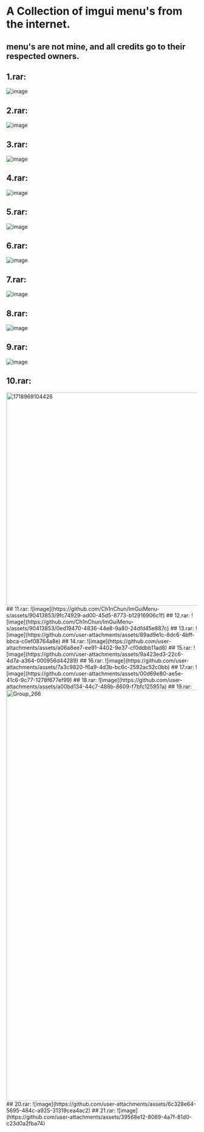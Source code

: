 # A Collection of imgui menu's from the internet. 
## menu's are not mine, and all credits go to their respected owners.

## 1.rar: 
![image](https://github.com/Ch1nChun/ImGuiMenu-s/assets/90413853/7129a5e9-4099-4209-af36-f7430b96510b)
## 2.rar: 
![image](https://github.com/Ch1nChun/ImGuiMenu-s/assets/90413853/156346de-1de5-4604-a875-d5e55316c78f)
## 3.rar:
![image](https://github.com/Ch1nChun/ImGuiMenu-s/assets/90413853/29b4e79d-9081-4e5d-b366-5ed3c146fb44)
## 4.rar:
![image](https://github.com/Ch1nChun/ImGuiMenu-s/assets/90413853/0e897697-147e-411c-9de6-ead134ca9e47)
## 5.rar:
![image](https://github.com/Ch1nChun/ImGuiMenu-s/assets/90413853/5ee093ad-df69-4657-802f-d74b788cd511)
## 6.rar:
![image](https://github.com/Ch1nChun/ImGuiMenu-s/assets/90413853/231d08e9-cb50-4c58-bf47-3590d1219c1f)
## 7.rar:
![image](https://github.com/Ch1nChun/ImGuiMenu-s/assets/90413853/ad1e8ef2-c8ad-496c-95c8-dee6cbb373cc)
## 8.rar:
![image](https://github.com/Ch1nChun/ImGuiMenu-s/assets/90413853/8ea7a667-e6b2-421c-9c5f-6273606f9fa7)
## 9.rar:
![image](https://github.com/Ch1nChun/ImGuiMenu-s/assets/90413853/ee3813ae-51ec-485b-aa0e-4e1d11f90590)
## 10.rar:
<img width="712" height="560" alt="1718969104426" src="https://github.com/user-attachments/assets/d03a5cc4-7097-4e5e-b38f-3a8563f639db" />
## 11.rar:
![image](https://github.com/Ch1nChun/ImGuiMenu-s/assets/90413853/9fc74929-ad00-45d5-8773-b12916906c1f)
## 12.rar:
![image](https://github.com/Ch1nChun/ImGuiMenu-s/assets/90413853/0ed19470-4836-44e8-9a80-24dfd45e887c)
## 13.rar:
![image](https://github.com/user-attachments/assets/89ad9e1c-8dc6-4bff-bbca-c0ef08764a8e)
## 14.rar:
![image](https://github.com/user-attachments/assets/a06a8ee7-ee91-4402-9e37-cf0ddbb11ad8)
## 15.rar:
![image](https://github.com/user-attachments/assets/9a423ed3-22c6-4d7a-a364-000956d44289)
## 16.rar:
![image](https://github.com/user-attachments/assets/7a3c9820-f6a9-4d3b-bc6c-2592ac52c0bb)
## 17.rar:
![image](https://github.com/user-attachments/assets/00d69e80-ae5e-41c6-9c77-1278f677ef99)
## 18.rar:
![image](https://github.com/user-attachments/assets/a00bd134-44c7-488b-8609-f7bfc125951a)
## 19.rar:
<img width="1920" height="1080" alt="Group_266" src="https://github.com/user-attachments/assets/54816e21-4237-4a6c-b438-50137eb5b3f5" />
## 20.rar:
![image](https://github.com/user-attachments/assets/6c328e64-5695-484c-a925-31319cea4ac2)
## 21.rar:
![image](https://github.com/user-attachments/assets/39568e12-8069-4a7f-81d0-c23d0a2fba74)

